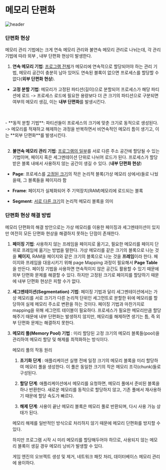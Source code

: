# 메모리 단편화

 ![header](https://capsule-render.vercel.app/api?color=gradient&type=waving)

### 단편화 현상

메모리 관리 기법에는 크게 연속 메모리 관리와 불연속 메모리 관리로 나뉘는데, 각 관리 기법에 따라 외부 , 내부 단편화 현상이 발생한다.

1. **연속 메모리 기법**: <U>프로그램 전체</U>가 메모리에 연속적으로 할당되어야 하는 관리 기법, 메모리 공간이 충분히 남아 있어도 연속된 블록이 없으면 프로세스를 할당할 수 없다(**외부 단편화 현상**).

- **고정 분할 기법**: 메모리가 고정된 파티션(길이)으로 분할되어 프로세스가 해당 파티션에 로드
-> 프로세스 로드에 필요한 용량보다 더 큰 크기의 파티션으로 구분되면 여부의 메모리 생김, 이는 **내부 단편화**를 발생시킨다. 
<br>
<br>
- **동적 분할 기법**: 파티션들이 프로세스의 크기에 맞춘 크기로 동적으로 생성된다. -> 메모리를 적재하고 해제하는 과정을 반복하면서 비연속적인 메모리 틈이 생기고, 이는 **외부 단편화**를 발생시킨다.
<br>
<br>

2. **불연속 메모리 관리 기법**: <U>프로그램의 일부</U>를 서로 다른 주소 공간에 할당될 수 있는 기법이며, 페이지 혹은 세그멘테이션 단위로 나뉘어 로드가 된다. 프로세스가 할당받은 블록 내에서 사용하지 않는 공간이 생길 수 있다. (**내부 단편화 현상**)

- **Page**: 프로세스를 <U>고정된 크기</U>의 작은 논리적 블록(가상 메모리 상에서)들로 나눴을때, 그 블록들을 페이지라 함

- **Frame**: 페이지가 실체화되어 주 기억장치(RAM)메모리에 로드되는 블록  

- **Segment**: <U>서로 다른 크기</U>의 논리적 메모리 블록을 의미

### 단편화 현상 해결 방법 

메모리 단편화의 해결 방안으로는 가상 메모리를 이용한 페이징과 세그멘테이션이 있지만 여전히 모든 단편화 현상을 해결하지 못하는 단점이 존재한다.

1. **페이징 기법**: 사용하지 않는 프레임을 페이지로 옮기고, 필요한 메모리를 페이지 단위로 프레임에 옮기는 방법을 말한다. 가상 메모리를 같은 크기의 블록으로 나눈 것을 **페이지**, RAM을 페이지와 같은 크기의 블록으로 나눈 것을 **프레임**이라 한다. 페이지와 프레임을 대응시키기 위해 page Mapping 과정이 필요해서 **Page Table**을 만든다. 페이징 기법을 사용하면 연속적이지 않은 공간도 활용할 수 있기 때문에 외부 단편화 문제를 해결할 수 있다. 하지만 고정된 크기로 페이지를 할당하기 때문에 내부 단편화 현상은 피할 수가 없다.


2. **세그멘테이션(Segmentation) 기법**: 페이징 기법과 달리 세그멘테이션에서는 가상 메모리를 서로 크기가 다른 논리적 단위인 세그먼트로 분할한 뒤에 메모리를 할당하여 실제 메모리 주소로 변환을 하는 것이다. 페이징 기법과 마찬가지로 mapping을 위해 세그먼트 테이블이 필요하다. 프로세스가 필요한 메모리만큼 할당해주기 때문에 내부 단편화는 발생하지 않지만, 메모리를 해제하면 생기는 틈, 즉 외부 단편화 문제는 해결하지 못한다.

3. **메모리 풀(Memory Pool) 기법** : 미리 할당된 고정 크기의 메모리 블록들(pool)을 관리하여 메모리 할당 및 해제를 최적화하는 방식이다.

    메모리 풀의 작동 원리

    1. **초기화 단계** : 애플리케이션 실행 전에 일정 크기의 메모리 블록을 미리 할당하여 메모리 풀을 생성한다.
이 풀은 동일한 크기의 작은 메모리 조각(chunk)들로 구성된다.

    2. **할당 단계**: 애플리케이션에서 메모리를 요청하면, 메모리 풀에서 준비된 블록을 하나 반환한다. 새로운 메모리를 동적으로 할당하지 않고, 기존 풀에서 재사용하기 때문에 할당 속도가 빠르다.

    3. **해제 단계**: 사용이 끝난 메모리 블록은 메모리 풀로 반환되며, 다시 사용 가능 상태가 된다.


    메모리 해제를 일반적인 방식으로 처리하지 않기 때문에 메모리 단편화를 방지할 수 있다.

    하지만 프로그램 시작 시 미리 메모리를 할당해두어야 하므로, 사용되지 않는 메모리 블록이 생길 경우 메모리 낭비가 발생할 수 있다.

    게임 엔진의 오브젝트 생성 및 제거, 네트워크 패킷 처리, 데이터베이스 메모리 관리에 용이하다.







































